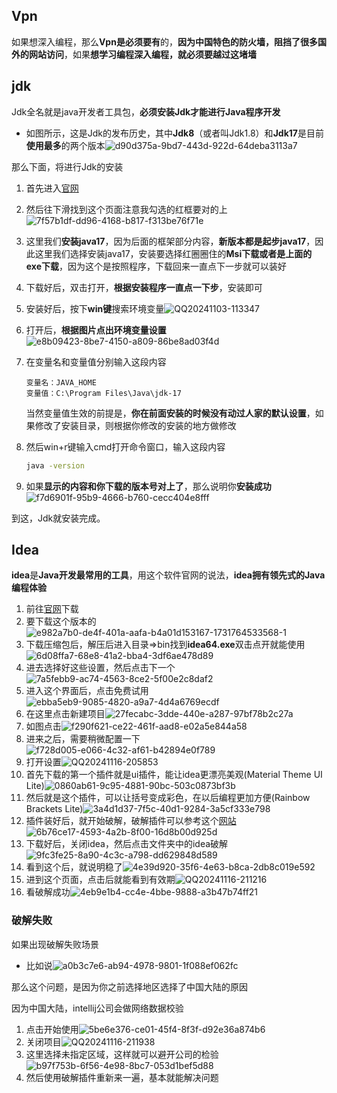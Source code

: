 ## Vpn

如果想深入编程，那么**Vpn是必须要有**的，**因为中国特色的防火墙，阻挡了很多国外的网站访问**，如果**想学习编程深入编程，就必须要越过这堵墙**

## jdk

Jdk全名就是java开发者工具包，**必须安装Jdk才能进行Java程序开发**

- 如图所示，这是Jdk的发布历史，其中**Jdk8**（或者叫Jdk1.8）和**Jdk17**是目前**使用最多**的两个版本![d90d375a-9bd7-443d-922d-64deba3113a7](./../../../笔记/图床/d90d375a-9bd7-443d-922d-64deba3113a7.png)

那么下面，将进行Jdk的安装

1. 首先进入[官网](https://www.oracle.com/cn/java/technologies/downloads/)

2. 然后往下滑找到这个页面注意我勾选的红框要对的上![7f57b1df-dd96-4168-b817-f313be76f71e](./../../../笔记/图床/7f57b1df-dd96-4168-b817-f313be76f71e.png)

3. 这里我们**安装java17**，因为后面的框架部分内容，**新版本都是起步java17**，因此这里我们选择安装java17，安装要选择红圈圈住的**Msi下载或者是上面的exe下载**，因为这个是按照程序，下载回来一直点下一步就可以装好

4. 下载好后，双击打开，**根据安装程序一直点一下步**，安装即可

5. 安装好后，按下**win键**搜索环境变量![QQ20241103-113347](./../../../笔记/图床/QQ20241103-113347.png)

6. 打开后，**根据图片点出环境变量设置**![e8b09423-8be7-4150-a809-86be8ad03f4d](./../../../笔记/图床/e8b09423-8be7-4150-a809-86be8ad03f4d.png)

7. 在变量名和变量值分别输入这段内容

   ```
   变量名：JAVA_HOME
   变量值：C:\Program Files\Java\jdk-17
   ```

   当然变量值生效的前提是，**你在前面安装的时候没有动过人家的默认设置**，如果修改了安装目录，则根据你修改的安装的地方做修改

8. 然后win+r键输入cmd打开命令窗口，输入这段内容

   ```cmd
   java -version
   ```

9. 如果**显示的内容和你下载的版本号对上了**，那么说明你**安装成功**![f7d6901f-95b9-4666-b760-cecc404e8fff](./../../../笔记/图床/f7d6901f-95b9-4666-b760-cecc404e8fff.png)

到这，Jdk就安装完成。

## Idea

**idea**是**Java开发最常用的工具**，用这个软件官网的说法，**idea拥有领先式的Java编程体验**

1. 前往[官网](https://www.jetbrains.com.cn/idea/download/other.html)下载
2. 要下载这个版本的![e982a7b0-de4f-401a-aafa-b4a01d153167-1731764533568-1](./../../../笔记/图床/e982a7b0-de4f-401a-aafa-b4a01d153167-1731764533568-1.png)
3. 下载压缩包后，解压后进入目录=>bin找到**idea64.exe**双击点开就能使用![6d08ffa7-68e8-41a2-bba4-3df6ae478d89](./../../../笔记/图床/6d08ffa7-68e8-41a2-bba4-3df6ae478d89.png)
4. 进去选择好这些设置，然后点击下一个![7a5febb9-ac74-4563-8ce2-5f00e2c8daf2](./../../../笔记/图床/7a5febb9-ac74-4563-8ce2-5f00e2c8daf2.png)
5. 进入这个界面后，点击免费试用![ebba5eb9-9085-4820-a9a7-4d4a6769ecdf](./../../../笔记/图床/ebba5eb9-9085-4820-a9a7-4d4a6769ecdf.png)
6. 在这里点击新建项目![27fecabc-3dde-440e-a287-97bf78b2c27a](./../../../笔记/图床/27fecabc-3dde-440e-a287-97bf78b2c27a.png)
7. 如图点击![f290f621-ce22-461f-aad8-e02a5e844a58](./../../../笔记/图床/f290f621-ce22-461f-aad8-e02a5e844a58.png)
8. 进来之后，需要稍微配置一下![f728d005-e066-4c32-af61-b42894e0f789](./../../../笔记/图床/f728d005-e066-4c32-af61-b42894e0f789.png)
9. 打开设置![QQ20241116-205853](./../../../笔记/图床/QQ20241116-205853.png)
10. 首先下载的第一个插件就是ui插件，能让idea更漂亮美观(Material Theme UI Lite)![0860ab61-9c95-4881-90bc-503c0873bf3b](./../../../笔记/图床/0860ab61-9c95-4881-90bc-503c0873bf3b.png)
11. 然后就是这个插件，可以让括号变成彩色，在以后编程更加方便(Rainbow Brackets Lite)![3a4d1d37-7f5c-40d1-9284-3a5cf333e798](./../../../笔记/图床/3a4d1d37-7f5c-40d1-9284-3a5cf333e798.png)
12. 插件装好后，就开始破解，破解插件可以参考这个[网站](read://https_blog.csdn.net/?url=https%3A%2F%2Fblog.csdn.net%2Fweixin_48050899%2Farticle%2Fdetails%2F141721188)![6b76ce17-4593-4a2b-8f00-16d8b00d925d](./../../../笔记/图床/6b76ce17-4593-4a2b-8f00-16d8b00d925d.png)
13. 下载好后，关闭idea，然后点击文件夹中的idea破解![9fc3fe25-8a90-4c3c-a798-dd629848d589](./../../../笔记/图床/9fc3fe25-8a90-4c3c-a798-dd629848d589.png)
14. 看到这个后，就说明稳了![4e39d920-35f6-4e63-b8ca-2db8c019e592](./../../../笔记/图床/4e39d920-35f6-4e63-b8ca-2db8c019e592.png)
15. 进到这个页面，点击后就能看到有效期![QQ20241116-211216](./../../../笔记/图床/QQ20241116-211216.png)
16. 看破解成功![4eb9e1b4-cc4e-4bbe-9888-a3b47b74ff21](./../../../笔记/图床/4eb9e1b4-cc4e-4bbe-9888-a3b47b74ff21.png)

### 破解失败

如果出现破解失败场景

- 比如说![a0b3c7e6-ab94-4978-9801-1f088ef062fc](./../../../笔记/图床/a0b3c7e6-ab94-4978-9801-1f088ef062fc.png)

那么这个问题，是因为你之前选择地区选择了中国大陆的原因

因为中国大陆，intellij公司会做网络数据校验

1. 点击开始使用![5be6e376-ce01-45f4-8f3f-d92e36a874b6](./../../../笔记/图床/5be6e376-ce01-45f4-8f3f-d92e36a874b6.png)
2. 关闭项目![QQ20241116-211938](./../../../笔记/图床/QQ20241116-211938.png)
3. 这里选择未指定区域，这样就可以避开公司的检验![b97f753b-6f56-4e98-8bc7-053d1bef5d88](./../../../笔记/图床/b97f753b-6f56-4e98-8bc7-053d1bef5d88.png)
4. 然后使用破解插件重新来一遍，基本就能解决问题





